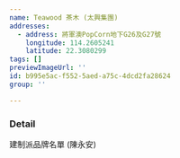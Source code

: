 ```yaml
---
name: Teawood 茶木 (太興集團)
addresses:
  - address: 將軍澳PopCorn地下G26及G27號
    longitude: 114.2605241
    latitude: 22.3080299
tags: []
previewImageUrl: ''
id: b995e5ac-f552-5aed-a75c-4dcd2fa28624
group: ''

---
```

### Detail
建制派品牌名單 (陳永安)

